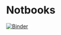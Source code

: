 # Notbooks

[![Binder](https://mybinder.org/badge_logo.svg)](https://mybinder.org/v2/gh/SJuliaH/Notbooks/main?labpath=BottleNeck.ipynb)
